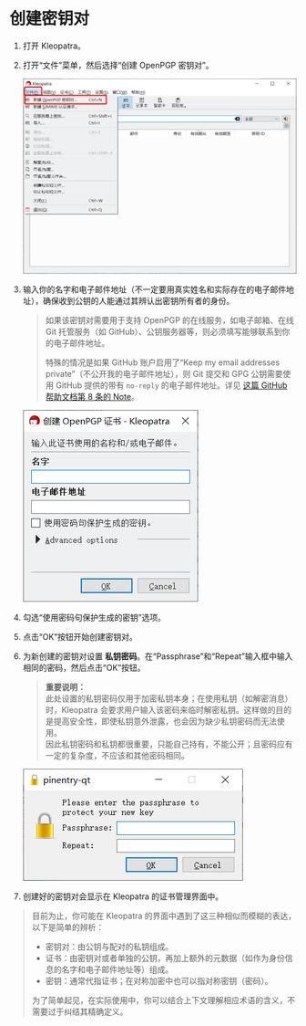 # 创建密钥对

1. 打开 Kleopatra。

2. 打开“文件”菜单，然后选择“创建 OpenPGP 密钥对”。

    ![创建 OpenPGP 密钥对菜单项](generate-key-pair/new-openpgp-key-pair-menu-item.png)

3. 输入你的名字和电子邮件地址（不一定要用真实姓名和实际存在的电子邮件地址），确保收到公钥的人能通过其辨认出密钥所有者的身份。

    > 如果该密钥对需要用于支持 OpenPGP 的在线服务，如电子邮箱、在线 Git 托管服务（如 GitHub）、公钥服务器等，则必须填写能够联系到你的电子邮件地址。  
    >
    > 特殊的情况是如果 GitHub 账户启用了“Keep my email addresses private”（不公开我的电子邮件地址），则 Git 提交和 GPG 公钥需要使用 GitHub 提供的带有 `no-reply` 的电子邮件地址。详见 [这篇 GitHub 帮助文档第 8 条的 Note](https://docs.github.com/en/authentication/managing-commit-signature-verification/generating-a-new-gpg-key#generating-a-gpg-key "点击前往外部站点")。

    ![名字和电子邮件地址](generate-key-pair/name-email.png)

4. 勾选“使用密码句保护生成的密钥”选项。

5. 点击“OK”按钮开始创建密钥对。

6. 为新创建的密钥对设置 **私钥密码**。在“Passphrase”和“Repeat”输入框中输入相同的密码，然后点击“OK”按钮。

    > **重要说明：**  
    > 此处设置的私钥密码仅用于加密私钥本身；在使用私钥（如解密消息）时，Kleopatra 会要求用户输入该密码来临时解密私钥。这样做的目的是提高安全性，即使私钥意外泄露，也会因为缺少私钥密码而无法使用。  
    > 因此私钥密码和私钥都很重要，只能自己持有，不能公开；且密码应有一定的复杂度，不应该和其他密码相同。

    ![设置私钥密码](generate-key-pair/passphrase.png)

7. 创建好的密钥对会显示在 Kleopatra 的证书管理界面中。

> 目前为止，你可能在 Kleopatra 的界面中遇到了这三种相似而模糊的表达，以下是简单的辨析：
> 
> - 密钥对：由公钥与配对的私钥组成。
> - 证书：由密钥对或者单独的公钥，再加上额外的元数据（如作为身份信息的名字和电子邮件地址等）组成。
> - 密钥：通常代指证书；在对称加密中也可以指对称密钥（密码）。
> 
> 为了简单起见，在实际使用中，你可以结合上下文理解相应术语的含义，不需要过于纠结其精确定义。
